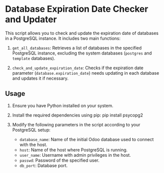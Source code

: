 # Database Expiration Date Checker and Updater

This script allows you to check and update the expiration date of databases in a PostgreSQL instance. It includes two main functions:

1. `get_all_databases`: Retrieves a list of databases in the specified PostgreSQL instance, excluding the system databases (`postgres` and `template` databases).

2. `check_and_update_expiration_date`: Checks if the expiration date parameter (`database.expiration_date`) needs updating in each database and updates it if necessary.

## Usage

1. Ensure you have Python installed on your system.

2. Install the required dependencies using pip: pip install psycopg2

3. Modify the following parameters in the script according to your PostgreSQL setup:
   - `database_name`: Name of the initial Odoo database used to connect with the host.
   - `host`: Name of the host where PostgreSQL is running.
   - `user_name`: Username with admin privileges in the host.
   - `passwd`: Password of the specified user.
   - `db_port`: Database port.
